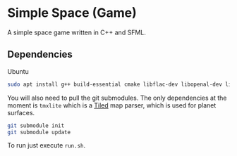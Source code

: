 # Simple Space (Game)
A simple space game written in C++ and SFML.

## Dependencies

Ubuntu
```sh
sudo apt install g++ build-essential cmake libflac-dev libopenal-dev libvorbis-dev libfreetype-dev libglew-dev libbox2d-dev doctest-dev
```

You will also need to pull the git submodules.
The only dependencies at the moment is `tmxlite` which is a [Tiled](https://www.mapeditor.org/) map parser, which is used for planet surfaces.

```sh
git submodule init
git submodule update
```

To run just execute `run.sh`.
